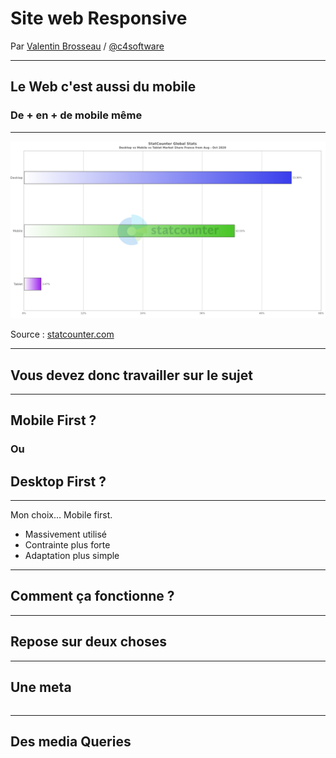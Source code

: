 # Site web Responsive

Par [Valentin Brosseau](https://github.com/c4software) / [@c4software](http://twitter.com/c4software)

---

## Le Web c'est aussi du mobile

### De + en + de mobile même

---

![Répartition](./res/stats.png)

Source : [statcounter.com](https://gs.statcounter.com/platform-market-share/desktop-mobile-tablet/france/#monthly-202008-202010-bar)

---

## Vous devez donc travailler sur le sujet

---

## Mobile First ?

### Ou

## Desktop First ?

---

Mon choix… Mobile first.

- Massivement utilisé
- Contrainte plus forte
- Adaptation plus simple

---

## Comment ça fonctionne ?

---

## Repose sur deux choses

---

## Une meta

```html

```

---

## Des media Queries

```css

```
